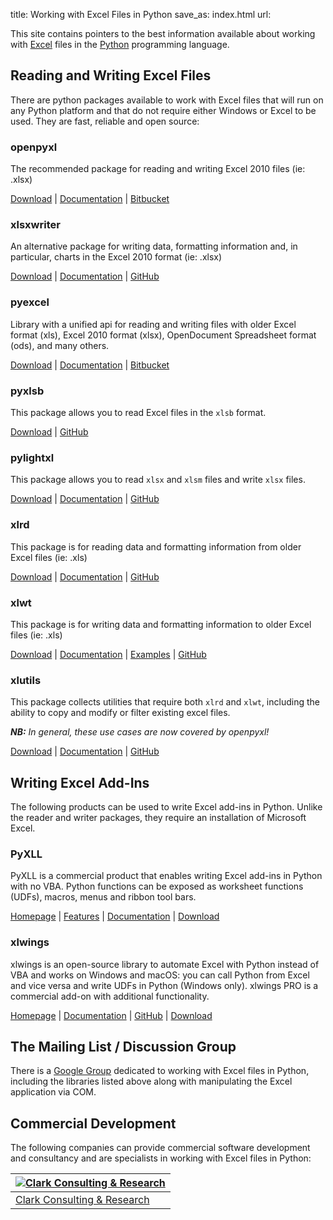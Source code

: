 title: Working with Excel Files in Python
save_as: index.html
url:

This site contains pointers to the best information available about working with [Excel](https://products.office.com/en-us/excel) files in the [Python](http://www.python.org/) programming language.


## Reading and Writing Excel Files

There are python packages available to work with Excel files that will run on any Python platform and that do not require either Windows or Excel to be used. They are fast, reliable and open source:

### openpyxl

The recommended package for reading and writing Excel 2010 files (ie: .xlsx)

[Download](http://pypi.python.org/pypi/openpyxl) | [Documentation](https://openpyxl.readthedocs.org/) | [Bitbucket](https://bitbucket.org/openpyxl/openpyxl)

### xlsxwriter

An alternative package for writing data, formatting information and, in particular, charts in the Excel 2010 format (ie: .xlsx)

[Download](https://pypi.python.org/pypi/XlsxWriter) | [Documentation](https://xlsxwriter.readthedocs.org/) | [GitHub](https://github.com/jmcnamara/XlsxWriter)

### pyexcel

Library with a unified api for reading and writing files with older Excel format (xls), Excel 2010 format (xlsx), OpenDocument Spreadsheet format (ods), and many others.

[Download](https://pypi.org/project/pyexcel/) | [Documentation](https://docs.pyexcel.org/en/latest/) | [Bitbucket](https://github.com/pyexcel/pyexcel)

### pyxlsb

This package allows you to read Excel files in the `xlsb` format.

[Download](https://pypi.org/project/pyxlsb) | [GitHub](https://github.com/willtrnr/pyxlsb)

### pylightxl

This package allows you to read `xlsx` and `xlsm` files and write `xlsx` files.

[Download](https://pypi.org/project/pylightxl) | [Documentation](https://pylightxl.readthedocs.io/en/latest/) | [GitHub](https://github.com/PydPiper/pylightxl)

### xlrd

This package is for reading data and formatting information from older Excel files (ie: .xls)

[Download](http://pypi.python.org/pypi/xlrd) | [Documentation](http://xlrd.readthedocs.io/en/latest/) | [GitHub](https://github.com/python-excel/xlrd)

### xlwt

This package is for writing data and formatting information to older Excel files (ie: .xls)

[Download](http://pypi.python.org/pypi/xlwt) | [Documentation](http://xlwt.readthedocs.io/en/latest/) | [Examples](https://github.com/python-excel/xlwt/tree/master/examples) | [GitHub](https://github.com/python-excel/xlwt)

### xlutils

This package collects utilities that require both `xlrd` and `xlwt`, including the ability to copy and modify or filter existing excel files.

***NB:** In general, these use cases are now covered by openpyxl!*

[Download](http://pypi.python.org/pypi/xlutils) | [Documentation](http://xlutils.readthedocs.io/en/latest/) | [GitHub](https://github.com/python-excel/xlutils)

## Writing Excel Add-Ins

The following products can be used to write Excel add-ins in Python. Unlike the reader and writer packages, they require an installation of Microsoft Excel.

### PyXLL

PyXLL is a commercial product that enables writing Excel add-ins in Python with no VBA. Python functions can be exposed as
worksheet functions (UDFs), macros, menus and ribbon tool bars.

[Homepage](https://www.pyxll.com) | [Features](https://www.pyxll.com/features.html) | [Documentation](https://www.pyxll.com/docs/index.html) | [Download](https://www.pyxll.com/download.html)

### xlwings

xlwings is an open-source library to automate Excel with Python instead of VBA and works on Windows and macOS: you can call Python from Excel and vice versa and write UDFs in Python (Windows only). xlwings PRO is a commercial add-on with additional functionality.

[Homepage](https://www.xlwings.org) | [Documentation](https://docs.xlwings.org/en/stable/) | [GitHub](https://github.com/xlwings/xlwings) | [Download](https://pypi.org/project/xlwings/)


## The Mailing List / Discussion Group

There is a [Google Group](http://groups.google.com/group/python-excel) dedicated to working with Excel files in Python, including the libraries listed above along with manipulating the Excel application via COM. 

## Commercial Development

The following companies can provide commercial software development and consultancy and are specialists in working with Excel files in Python:

<div class="affiliate-links"></div>

| [![Clark Consulting & Research]({static}/images/ccr_python_excel.png)](http://www.clark-consulting.eu/) |
| ------------------------------------------------------------------------------------------------------- |
| [Clark Consulting & Research](http://www.clark-consulting.eu/)                                          |
